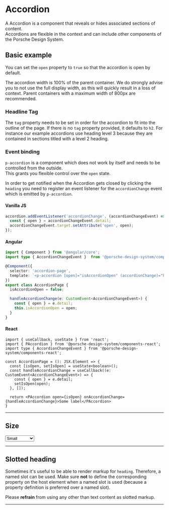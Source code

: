 # Accordion

A Accordion is a component that reveals or hides associated sections of content.  
Accordions are flexible in the context and can include other components of the Porsche Design System.

## Basic example

<Playground :markup="basic" :config="config"></Playground>

You can set the `open` property to `true` so that the accordion is open by default.
<Playground :markup="basicOpen" :config="config"></Playground>

The accordion width is 100% of the parent container.
We do strongly advise you to not use the full display width, as this will quickly result in a loss of context.
Parent containers with a maximum width of 800px are recommended.

### Headline Tag

The `tag` property needs to be set in order for the accordion to fit into the outline of the page. If there is no `tag` property provided, it defaults to `h2`.
For instance our example accordions use heading level 3 because they are contained in sections titled with a level 2 heading.

### Event binding

`p-accordion` is a component which does not work by itself and needs to be controlled from the outside.  
This grants you flexible control over the `open` state.

In order to get notified when the Accordion gets closed by clicking the `heading` you need to register an event listener for the `accordionChange` event which is emitted by `p-accordion`.

#### Vanilla JS

```js
accordion.addEventListener('accordionChange', (accordionChangeEvent) => {
  const { open } = accordionChangeEvent.detail;
  accordionChangeEvent.target.setAttribute('open', open);
});
```

#### Angular

```ts
import { Component } from '@angular/core';
import type { AccordionChangeEvent }  from '@porsche-design-system/components-angular/lib/types';

@Component({
  selector: 'accordion-page',
  template: `<p-accordion [open]="isAccordionOpen" (accordionChange)="handleAccordionChange($event)" heading="Some Heading">Some Content</p-accordion>`,
})
export class AccordionPage {
  isAccordionOpen = false;

  handleAccordionChange(e: CustomEvent<AccordionChangeEvent>) {
    const { open } = e.detail;
    this.isAccordionOpen = open;
  }
}
```

#### React

```tsx 
import { useCallback, useState } from 'react';
import { PAccordion } from '@porsche-design-system/components-react';
import type { AccordionChangeEvent } from '@porsche-design-system/components-react';

const AccordionPage = (): JSX.Element => {
  const [isOpen, setIsOpen] = useState<boolean>();
  const handleAccordionChange = useCallback((e: CustomEvent<AccordionChangeEvent>) => {
    const { open } = e.detail;
    setIsOpen(open);
  }, []);

  return <PAccordion open={isOpen} onAccordionChange={handleAccordionChange}>Some label</PAccordion>
}
```
---

## Size

<Playground :markup="sizeMarkup" :config="config">
  <select v-model="size">
    <option disabled>Select size</option>
    <option value="small">Small</option>
    <option value="medium">Medium</option>
   <option value="responsive">Responsive</option>
  </select>
</Playground>

---

## Slotted heading
Sometimes it's useful to be able to render markup for `heading`. Therefore, a named slot can be used. Make sure **not** to define
the corresponding property on the host element when a named slot is used (because a property definition is preferred over a named slot).

Please **refrain** from using any other than text content as slotted markup.

<Playground :markup="slottedMarkup" :config="config"></Playground>

---

<script lang="ts">
  import Vue from 'vue';
  import Component from 'vue-class-component';
  
  @Component
  export default class Code extends Vue {
    config = { themeable: true };
  
    weight = 'semibold';
    size = 'small';
    content= `<p-text>
    Lorem ipsum dolor sit amet, consetetur sadipscing elitr, sed diam nonumy eirmod tempor invidunt 
    ut labore et dolore magna aliquyam erat, sed diam voluptua. At vero eos et accusam et justo duo dolores et ea rebum. 
    Stet clita kasd gubergren, no sea takimata sanctus est Lorem ipsum dolor sit amet. Lorem ipsum dolor sit amet, consetetur sadipscing elitr, 
    sed diam nonumy eirmod tempor invidunt ut labore et dolore magna aliquyam erat, sed diam voluptua. At vero eos et accusam et justo duo dolores 
    et ea rebum. Stet clita kasd gubergren, no sea takimata sanctus est Lorem ipsum dolor sit amet. Lorem ipsum dolor sit amet, 
    consetetur sadipscing elitr, sed diam nonumy eirmod tempor invidunt ut labore et dolore magna aliquyam erat, sed diam voluptua.
  </p-text>
  <p-text>
    At vero eos et accusam et justo duo dolores et ea rebum. Stet clita kasd gubergren, no sea takimata sanctus est Lorem ipsum dolor sit amet.
    Duis autem vel eum iriure dolor in hendrerit in vulputate velit esse molestie consequat, vel illum dolore eu feugiat nulla facilisis at vero 
    eros et accumsan et iusto odio dignissim qui blandit praesent luptatum zzril delenit augue duis dolore te feugait nulla facilisi. Lorem ipsum dolor sit amet, 
    consectetuer adipiscing elit, sed diam nonummy nibh euismod tincidunt ut laoreet dolore magna aliquam erat volutpat.
  </p-text>`;
    contentGrid= `<p-grid>
    <p-grid-item size="6">
      <p-text>
        Lorem ipsum dolor sit amet, consetetur sadipscing elitr, sed diam nonumy eirmod tempor invidunt 
        ut labore et dolore magna aliquyam erat, sed diam voluptua. At vero eos et accusam et justo duo dolores et ea rebum. 
        Stet clita kasd gubergren, no sea takimata sanctus est Lorem ipsum dolor sit amet. Lorem ipsum dolor sit amet, consetetur sadipscing elitr, 
        sed diam nonumy eirmod tempor invidunt ut labore et dolore magna aliquyam erat, sed diam voluptua. At vero eos et accusam et justo duo dolores 
        et ea rebum. Stet clita kasd gubergren, no sea takimata sanctus est Lorem ipsum dolor sit amet. Lorem ipsum dolor sit amet, 
        consetetur sadipscing elitr, sed diam nonumy eirmod tempor invidunt ut labore et dolore magna aliquyam erat, sed diam voluptua.
      </p-text>
    </p-grid-item>
    <p-grid-item size="6">
      <p-text>
        At vero eos et accusam et justo duo dolores et ea rebum. Stet clita kasd gubergren, no sea takimata sanctus est Lorem ipsum dolor sit amet.
        Duis autem vel eum iriure dolor in hendrerit in vulputate velit esse molestie consequat, vel illum dolore eu feugiat nulla facilisis at vero 
        eros et accumsan et iusto odio dignissim qui blandit praesent luptatum zzril delenit augue duis dolore te feugait nulla facilisi. Lorem ipsum dolor sit amet, 
        consectetuer adipiscing elit, sed diam nonummy nibh euismod tincidunt ut laoreet dolore magna aliquam erat volutpat.
      </p-text>
    </p-grid-item>
  </p-grid>`;


    get basic() {      
      return `<p-accordion heading="Some Heading" tag="h3">
  ${this.content}
</p-accordion>
<p-accordion heading="Some Heading" tag="h3">
  ${this.contentGrid}
</p-accordion>`;
    }
    
    get basicOpen() {      
      return `<p-accordion heading="Some Heading" tag="h3" open="true" >
  ${this.content}
</p-accordion>
<p-accordion heading="Some Heading" tag="h3" >
  ${this.content}
</p-accordion>`;
    }
  
    get sizeMarkup() {
      return `<p-accordion heading="Some Heading" tag="h3" ${this.size  === 'responsive' ? `size="{ base:'small', l:'medium' }"`: `size="${this.size}"`}>
  ${this.content}
</p-accordion>
<p-accordion heading="Some Heading" tag="h3" ${this.size  === 'responsive' ? `size="{ base:'small', l:'medium' }"`: `size="${this.size}"`}>
  ${this.content}
</p-accordion>`;
    }  

    get slottedMarkup(){
      return `<p-accordion tag="h3">
  <span slot="heading">Some slotted heading</span>
  ${this.content}
</p-accordion>
<p-accordion tag="h3">
  <span slot="heading">Some slotted heading</span>
  ${this.content}
</p-accordion>`;
    }
 
    mounted() {
      /* initially update accordion with open attribute in playground */
      this.registerEvents();
  
      /* theme switch needs to register event listeners again */
      const themeTabs = this.$el.querySelectorAll('.playground > p-tabs-bar');
      themeTabs.forEach(tabs => tabs.addEventListener('tabChange', () => {
        this.registerEvents();
      }));
    }
  
    updated(){
      this.registerEvents();
    }
  
    registerEvents() {
      const accordions = this.$el.querySelectorAll('.playground .demo p-accordion');
      accordions.forEach(accordionEl => accordionEl.addEventListener('accordionChange', this.handleAccordionChange));
    }
  
    handleAccordionChange =  (e) => {
      const { open } = e.detail;
      e.target.setAttribute('open', open);
    }
  }
</script>
